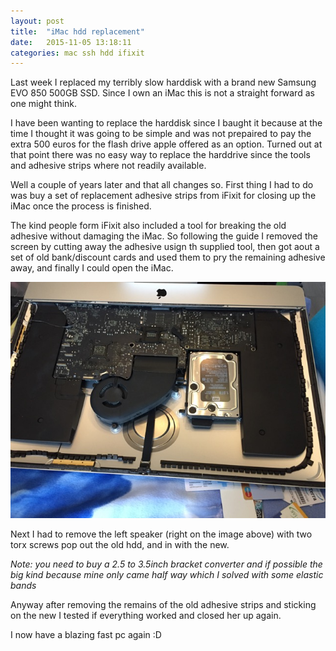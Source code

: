 ```yaml
---
layout: post
title:  "iMac hdd replacement"
date:   2015-11-05 13:18:11
categories: mac ssh hdd ifixit
---
```


Last week I replaced my terribly slow harddisk with a brand new Samsung EVO 850 500GB SSD.
Since I own an iMac this is not a straight forward as one might think.

I have been wanting to replace the harddisk since I baught it because at the time I thought it was going to be simple and was not prepaired to pay the extra 500 euros for the flash drive apple offered as an option.
Turned out at that point there was no easy way to replace the harddrive since the tools and adhesive strips where not readily available.

Well a couple of years later and that all changes so. First thing I had to do was buy a set of replacement adhesive strips from iFixit for closing up the iMac once the process is finished.

The kind people form iFixit also included a tool for breaking the old adhesive without damaging the iMac.
So following the guide I removed the screen by cutting away the adhesive usign th supplied tool, then got aout a set of old bank/discount cards and used them to pry the remaining adhesive away, and finally I could open the iMac.

![opened imac](/images/opened_imac.jpg)

Next I had to remove the left speaker (right on the image above) with two torx screws pop out the old hdd, and in with the new.

*Note: you need to buy a 2.5 to 3.5inch bracket converter and if possible the big kind because mine only came half way which I solved with some elastic bands*

Anyway after removing the remains of the old adhesive strips and sticking on the new I tested if everything worked and closed her up again.

I now have a blazing fast pc again :D
